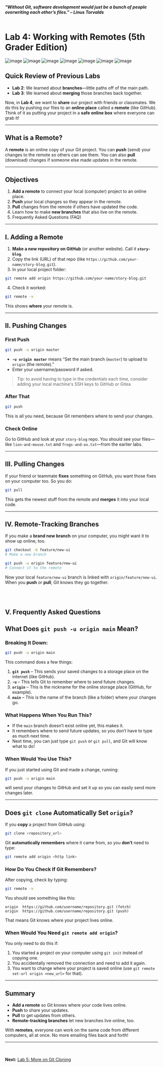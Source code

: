 ***"Without Git, software development would just be a bunch of people overwriting each other’s files." – Linus Torvalds***
<br><br>

# Lab 4: Working with Remotes (5th Grader Edition)

![image](https://github.com/user-attachments/assets/f9400c6a-b5cd-4207-9cb2-0b6a00ab6fd0)
![image](https://github.com/user-attachments/assets/0dc19ba3-d044-4081-abb7-0e33af541627)
![image](https://github.com/user-attachments/assets/3aefaf69-ed0e-4994-b83b-834cbae0275e)
![image](https://github.com/user-attachments/assets/ac18bc45-77f6-4083-b72c-e2b35567196a)
![image](https://github.com/user-attachments/assets/8e509219-b045-429d-bda1-3fc29ca76d1b)
![image](https://github.com/user-attachments/assets/e776eb96-121e-4059-9f73-352294418164)
![image](https://github.com/user-attachments/assets/499fffd7-7553-489e-bcb5-38af95f89539)

## Quick Review of Previous Labs
- **Lab 2**: We learned about **branches**—little paths off of the main path.
- **Lab 3**: We learned about **merging** those branches back together.

Now, in **Lab 4**, we want to **share** our project with friends or classmates. We do this by pushing our files to an **online place** called a **remote** (like GitHub). Think of it as putting your project in a **safe online box** where everyone can grab it!

---

## What is a Remote?
A **remote** is an online copy of your Git project. You can **push** (send) your changes to the remote so others can see them. You can also **pull** (download) changes if someone else made updates in the remote.

---

## Objectives
1. **Add a remote** to connect your local (computer) project to an online place.
2. **Push** your local changes so they appear in the remote.
3. **Pull** changes from the remote if others have updated the code.
4. Learn how to make **new branches** that also live on the remote.
5. Frequently Asked Questions (FAQ)

---

## I. Adding a Remote
1. **Make a new repository on GitHub** (or another website). Call it **`story-blog`**.
2. Copy the link (URL) of that repo (like `https://github.com/your-name/story-blog.git`).
3. In your local project folder:

```bash
git remote add origin https://github.com/your-name/story-blog.git
```

4. Check it worked:
```bash
git remote -v
```
This shows **where** your remote is.

---

## II. Pushing Changes

### First Push
```bash
git push -u origin master
```
- **`-u origin master`** means “Set the main branch (`master`) to upload to `origin` (the remote).”
- Enter your username/password if asked.
>Tip: to avoid having to type in the credentials each time, consider adding your local machine's SSH keys to GitHub or Gitea

### After That
```bash
git push
```
This is all you need, because Git remembers where to send your changes.

### Check Online
Go to GitHub and look at your `story-blog` repo. You should see your files—like `lion-and-mouse.txt` and `frogs-and-ox.txt`—from the earlier labs.

---

## III. Pulling Changes
If your friend or teammate **fixes** something on GitHub, you want those fixes on your computer too. So you do:

```bash
git pull
```

This gets the newest stuff from the remote and **merges** it into your local code.

---

## IV. Remote-Tracking Branches
If you make a **brand new branch** on your computer, you might want it to show up online, too.

```bash
git checkout -b feature/new-ui
# Make a new branch

git push -u origin feature/new-ui
# Connect it to the remote
```

Now your local `feature/new-ui` branch is linked with `origin/feature/new-ui`. When you **push** or **pull**, Git knows they go together.

<br><br>
## V. Frequently Asked Questions
## What Does `git push -u origin main` Mean?

### Breaking It Down:

```bash
git push -u origin main
```

This command does a few things:

1. **`git push`** – This sends your saved changes to a storage place on the internet (like GitHub).
2. **`-u`** – This tells Git to remember where to send future changes.
3. **`origin`** – This is the nickname for the online storage place (GitHub, for example).
4. **`main`** – This is the name of the branch (like a folder) where your changes go.

### What Happens When You Run This?
- If the `main` branch doesn’t exist online yet, this makes it.
- It remembers where to send future updates, so you don’t have to type as much next time.
- Next time, you can just type `git push` or `git pull`, and Git will know what to do!

### When Would You Use This?
If you just started using Git and made a change, running:

```bash
git push -u origin main
```

will send your changes to GitHub and set it up so you can easily send more changes later.

---

## Does `git clone` Automatically Set `origin`?

If you **copy** a project from GitHub using:

```bash
git clone <repository_url>
```

Git **automatically remembers** where it came from, so you **don’t** need to type:

```bash
git remote add origin <http link>
```

### How Do You Check If Git Remembers?

After copying, check by typing:

```bash
git remote -v
```

You should see something like this:

```
origin  https://github.com/username/repository.git (fetch)
origin  https://github.com/username/repository.git (push)
```

That means Git knows where your project lives online.

### When Would You Need `git remote add origin`?
You only need to do this if:
1. You started a project on your computer using `git init` instead of copying one.
2. You accidentally removed the connection and need to add it again.
3. You want to change where your project is saved online (use `git remote set-url origin <new_url>` for that).

---

## Summary
- **Add a remote** so Git knows where your code lives online.
- **Push** to share your updates.
- **Pull** to get updates from others.
- **Remote-tracking branches** let new branches live online, too.

With **remotes**, everyone can work on the same code from different computers, all at once. No more emailing files back and forth!

---

<br><br>
**Next:** [Lab 5: More on Git Cloning](05_git_cloning.md)

